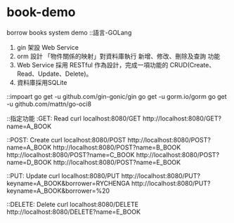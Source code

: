 # book-demo
borrow books system demo
::語言-GOLang
1. gin 架設 Web Service
2. orm 設計 「物件關係的映射」對資料庫執行 新增、修改、刪除及查詢 功能
3. Web Service 採用 RESTful 作為設計，完成一項功能的 CRUD(Create、Read、Update、Delete)。
4. 資料庫採用SQLite

::impoart
go get -u github.com/gin-gonic/gin
go get -u gorm.io/gorm
go get -u github.com/mattn/go-oci8

::指定功能
:GET:    Read
curl localhost:8080/GET
http://localhost:8080/GET?name=A_BOOK

::POST:   Create
curl localhost:8080/POST
http://localhost:8080/POST?name=A_BOOK
http://localhost:8080/POST?name=B_BOOK
http://localhost:8080/POST?name=C_BOOK
http://localhost:8080/POST?name=D_BOOK
http://localhost:8080/POST?name=E_BOOK

::PUT:    Update
curl localhost:8080/PUT
http://localhost:8080/PUT?keyname=A_BOOK&borrower=RYCHENGA
http://localhost:8080/PUT?keyname=A_BOOK&borrower=%20

::DELETE: Delete
curl localhost:8080/DELETE
http://localhost:8080/DELETE?name=E_BOOK

